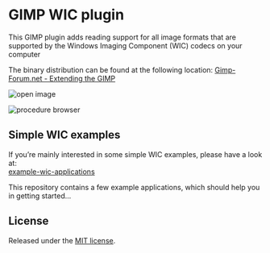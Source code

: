 # GIMP WIC plugin
This GIMP plugin adds reading support for all image formats that are supported by the Windows Imaging Component (WIC) codecs on your computer

The binary distribution can be found at the following location: 
[Gimp-Forum.net - Extending the GIMP](https://www.gimp-forum.net/Thread-Windows-Imaging-Component-WIC-Plugin)

![open image](http://www.slijkhuis.org/gimp/open_image.png)

![procedure browser](http://www.slijkhuis.org/gimp/procedure_browser.png)

## Simple WIC examples
If you’re mainly interested in some simple WIC examples, please have a look at:  
[example-wic-applications](https://github.com/ReneSlijkhuis/example-wic-applications)  
  
This repository contains a few example applications, which should help you in getting started...

## License
Released under the [MIT license](https://en.wikipedia.org/wiki/MIT_License).
